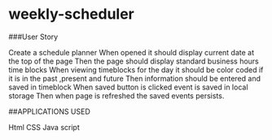 # weekly-scheduler

###User Story 

Create a schedule planner 
When opened it should display current date at the top of the page 
Then the page should display standard business hours time blocks
When viewing timeblocks for the day it should be color coded if it is in the past ,present and future
Then information should be entered and saved in timeblock
When saved button is clicked event is saved in local storage 
Then when page is refreshed the saved events persists.

##APPLICATIONS USED

Html
CSS
Java script
